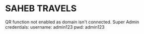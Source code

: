 # SAHEB TRAVELS

QR function not enabled as domain isn't connected.
Super Admin credentials:
username: admin123
pwd: admin123
